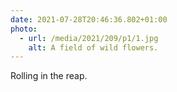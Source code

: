 ```yaml
---
date: 2021-07-28T20:46:36.802+01:00
photo:
  - url: /media/2021/209/p1/1.jpg
    alt: A field of wild flowers.
---
```


Rolling in the reap.
